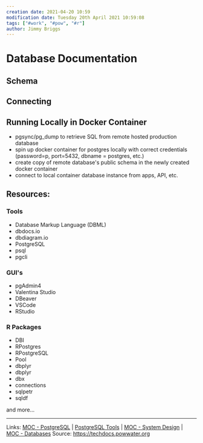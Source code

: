 ```yaml
---
creation date: 2021-04-20 10:59
modification date: Tuesday 20th April 2021 10:59:08
tags: ["#work", "#pow", "#r"]
author: Jimmy Briggs
---
```


# Database Documentation

## Schema

## Connecting

## Running Locally in Docker Container

- pgsync/pg_dump to retrieve SQL from remote hosted production database
- spin up docker container for postgres locally with correct credentials (password=p, port=5432, dbname = postgres, etc.)
- create copy of remote database's public schema in the newly created docker container
- connect to local container database instance from apps, API, etc.


## Resources:

### Tools

- Database Markup Language (DBML)
- dbdocs.io
- dbdiagram.io
- PostgreSQL
- psql
- pgcli

### GUI's

- pgAdmin4
- Valentina Studio
- DBeaver
- VSCode
- RStudio

### R Packages

- DBI
- RPostgres
- RPostgreSQL
- Pool
- dbplyr
- dbplyr
- dbx
- connections
- sqlpetr
- sqldf

and more...


***
Links: [MOC - PostgreSQL](../1-Maps-of-Content/MOC%20-%20PostgreSQL.md) | [PostgreSQL Tools](PostgreSQL%20Tools.md) | [MOC - System Design](../1-Maps-of-Content/MOC%20-%20System%20Design.md) | [MOC - Databases](../1-Maps-of-Content/MOC%20-%20Databases.md)
Source: <https://techdocs.powwater.org>



